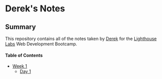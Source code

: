 # Derek's Notes

## Summary 

This repository contains all of the notes taken by [Derek](https://github.com/derekb123) for the [Lighthouse Labs](https://www.lighthouselabs.ca/) Web Development Bootcamp.

#### Table of Contents

* [Week 1](/Week_1)
  * [Day 1](/Week_1/Day_1)